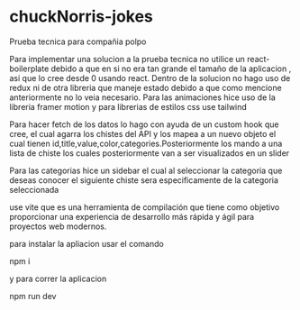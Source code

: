 # chuckNorris-jokes
 Prueba tecnica para compañia polpo
 
Para implementar una solucion a la prueba tecnica no utilice un react-boilerplate debido a que en si no era tan grande el tamaño de la aplicacion , asi que lo cree desde 0 usando react. Dentro de la solucion no hago uso de redux ni de otra libreria que maneje estado debido a que como mencione anteriormente no lo veia necesario. Para las animaciones hice uso de la libreria framer motion y para librerias de estilos css use tailwind 
 
Para hacer fetch de los datos lo hago con ayuda de un custom hook que cree, el cual agarra los chistes del API y los mapea a un nuevo objeto el cual tienen id,title,value,color,categories.Posteriormente los mando a una lista de chiste los cuales posteriormente van a ser visualizados en un slider

Para las categorias hice un sidebar el cual al seleccionar la categoria que deseas conocer el siguiente chiste sera especificamente de la categoria seleccionada

use vite que es una herramienta de compilación que tiene como objetivo proporcionar una experiencia de desarrollo más rápida y ágil para proyectos web modernos.

para instalar la apliacion usar el comando

npm i 

y para correr la aplicacion

npm run dev

